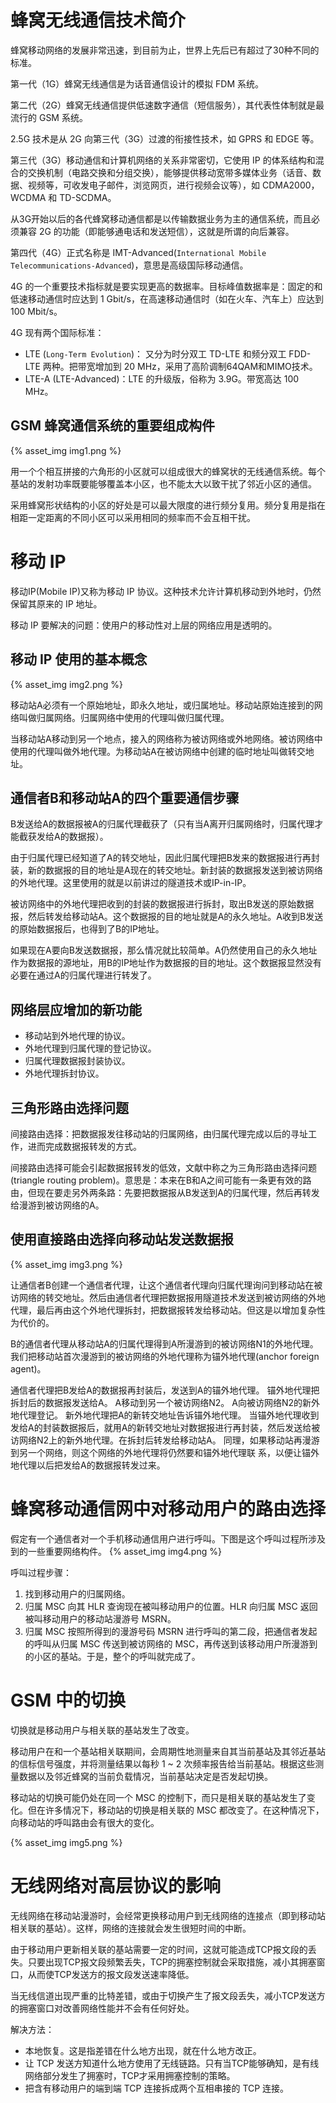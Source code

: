 


# 蜂窝无线通信技术简介
蜂窝移动网络的发展非常迅速，到目前为止，世界上先后已有超过了30种不同的标准。

第一代（1G）蜂窝无线通信是为话音通信设计的模拟 FDM 系统。

第二代（2G）蜂窝无线通信提供低速数字通信（短信服务），其代表性体制就是最流行的 GSM 系统。

2.5G 技术是从 2G 向第三代（3G）过渡的衔接性技术，如 GPRS 和 EDGE 等。

第三代（3G）移动通信和计算机网络的关系非常密切，它使用 IP 的体系结构和混合的交换机制（电路交换和分组交换），能够提供移动宽带多媒体业务（话音、数据、视频等，可收发电子邮件，浏览网页，进行视频会议等），如 CDMA2000，WCDMA 和 TD-SCDMA。

从3G开始以后的各代蜂窝移动通信都是以传输数据业务为主的通信系统，而且必须兼容 2G 的功能（即能够通电话和发送短信），这就是所谓的向后兼容。 

第四代（4G）正式名称是 IMT-Advanced(`International Mobile Telecommunications-Advanced`)，意思是高级国际移动通信。

4G 的一个重要技术指标就是要实现更高的数据率。目标峰值数据率是：固定的和低速移动通信时应达到 1 Gbit/s，在高速移动通信时（如在火车、汽车上）应达到 100 Mbit/s。

4G 现有两个国际标准：
* LTE (`Long-Term Evolution`)： 又分为时分双工 TD-LTE 和频分双工 FDD-LTE 两种。把带宽增加到 20 MHz，采用了高阶调制64QAM和MIMO技术。
* LTE-A (LTE-Advanced)：LTE 的升级版，俗称为 3.9G。带宽高达 100 MHz。

## GSM 蜂窝通信系统的重要组成构件 

{% asset_img img1.png %}

用一个个相互拼接的六角形的小区就可以组成很大的蜂窝状的无线通信系统。每个基站的发射功率既要能够覆盖本小区，也不能太大以致干扰了邻近小区的通信。

采用蜂窝形状结构的小区的好处是可以最大限度的进行频分复用。频分复用是指在相距一定距离的不同小区可以采用相同的频率而不会互相干扰。


# 移动 IP
移动IP(Mobile IP)又称为移动 IP 协议。这种技术允许计算机移动到外地时，仍然保留其原来的 IP 地址。

移动 IP 要解决的问题：使用户的移动性对上层的网络应用是透明的。
## 移动 IP 使用的基本概念

{% asset_img img2.png %}

移动站A必须有一个原始地址，即永久地址，或归属地址。移动站原始连接到的网络叫做归属网络。归属网络中使用的代理叫做归属代理。

当移动站A移动到另一个地点，接入的网络称为被访网络或外地网络。被访网络中使用的代理叫做外地代理。为移动站A在被访网络中创建的临时地址叫做转交地址。
## 通信者B和移动站A的四个重要通信步骤
B发送给A的数据报被A的归属代理截获了（只有当A离开归属网络时，归属代理才能截获发给A的数据报）。

由于归属代理已经知道了A的转交地址，因此归属代理把B发来的数据报进行再封装，新的数据报的目的地址是A现在的转交地址。新封装的数据报发送到被访网络的外地代理。这里使用的就是以前讲过的隧道技术或IP-in-IP。

被访网络中的外地代理把收到的封装的数据报进行拆封，取出B发送的原始数据报，然后转发给移动站A。这个数据报的目的地址就是A的永久地址。A收到B发送的原始数据报后，也得到了B的IP地址。

如果现在A要向B发送数据报，那么情况就比较简单。A仍然使用自己的永久地址作为数据报的源地址，用B的IP地址作为数据报的目的地址。这个数据报显然没有必要在通过A的归属代理进行转发了。
## 网络层应增加的新功能
* 移动站到外地代理的协议。
* 外地代理到归属代理的登记协议。
* 归属代理数据报封装协议。
* 外地代理拆封协议。

## 三角形路由选择问题
间接路由选择：把数据报发往移动站的归属网络，由归属代理完成以后的寻址工作，进而完成数据报转发的方式。

间接路由选择可能会引起数据报转发的低效，文献中称之为三角形路由选择问题(triangle routing problem)。意思是：本来在B和A之间可能有一条更有效的路由，但现在要走另外两条路：先要把数据报从B发送到A的归属代理，然后再转发给漫游到被访网络的A。
## 使用直接路由选择向移动站发送数据报
{% asset_img img3.png %}

让通信者B创建一个通信者代理，让这个通信者代理向归属代理询问到移动站在被访网络的转交地址。然后由通信者代理把数据报用隧道技术发送到被访网络的外地代理，最后再由这个外地代理拆封，把数据报转发给移动站。但这是以增加复杂性为代价的。

B的通信者代理从移动站A的归属代理得到A所漫游到的被访网络N1的外地代理。我们把移动站首次漫游到的被访网络的外地代理称为锚外地代理(anchor foreign agent)。

通信者代理把B发给A的数据报再封装后，发送到A的锚外地代理。
锚外地代理把拆封后的数据报发送给A。
A移动到另一个被访网络N2。
A向被访网络N2的新外地代理登记。
新外地代理把A的新转交地址告诉锚外地代理。
当锚外地代理收到发给A的封装数据报后，就用A的新转交地址对数据报进行再封装，然后发送给被访网络N2上的新外地代理。在拆封后转发给移动站A。
同理，如果移动站再漫游到另一个网络，则这个网络的外地代理将仍然要和锚外地代理联 系，以便让锚外地代理以后把发给A的数据报转发过来。
# 蜂窝移动通信网中对移动用户的路由选择
假定有一个通信者对一个手机移动通信用户进行呼叫。下图是这个呼叫过程所涉及到的一些重要网络构件。
{% asset_img img4.png %}

呼叫过程步骤：
1. 找到移动用户的归属网络。
2. 归属 MSC 向其 HLR 查询现在被叫移动用户的位置。HLR 向归属 MSC 返回被叫移动用户的移动站漫游号 MSRN。
3. 归属 MSC 按照所得到的漫游号码 MSRN 进行呼叫的第二段，把通信者发起的呼叫从归属 MSC 传送到被访网络的 MSC，再传送到该移动用户所漫游到的小区的基站。于是，整个的呼叫就完成了。

# GSM 中的切换
切换就是移动用户与相关联的基站发生了改变。

移动用户在和一个基站相关联期间，会周期性地测量来自其当前基站及其邻近基站的信标信号强度，并将测量结果以每秒 1 ~ 2 次频率报告给当前基站。根据这些测量数据以及邻近蜂窝的当前负载情况，当前基站决定是否发起切换。

移动站的切换可能仍处在同一个 MSC 的控制下，而只是相关联的基站发生了变化。但在许多情况下，移动站的切换是相关联的 MSC 都改变了。在这种情况下，向移动站的呼叫路由会有很大的变化。 

{% asset_img img5.png %}

# 无线网络对高层协议的影响
无线网络在移动站漫游时，会经常更换移动用户到无线网络的连接点（即到移动站相关联的基站）。这样，网络的连接就会发生很短时间的中断。

由于移动用户更新相关联的基站需要一定的时间，这就可能造成TCP报文段的丢失。只要出现TCP报文段频繁丢失，TCP的拥塞控制就会采取措施，减小其拥塞窗口，从而使TCP发送方的报文段发送速率降低。

当无线信道出现严重的比特差错，或由于切换产生了报文段丢失，减小TCP发送方的拥塞窗口对改善网络性能并不会有任何好处。

解决方法：
* 本地恢复。这是指差错在什么地方出现，就在什么地方改正。
* 让 TCP 发送方知道什么地方使用了无线链路。只有当TCP能够确知，是有线网络部分发生了拥塞时，TCP才采用拥塞控制的策略。
* 把含有移动用户的端到端 TCP 连接拆成两个互相串接的 TCP 连接。 
